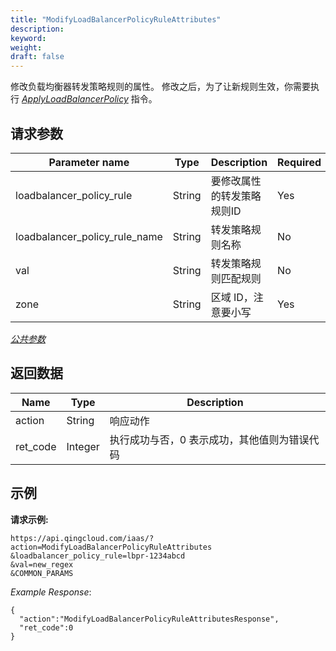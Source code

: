 ```yaml
---
title: "ModifyLoadBalancerPolicyRuleAttributes"
description: 
keyword: 
weight: 
draft: false
---
```




修改负载均衡器转发策略规则的属性。 修改之后，为了让新规则生效，你需要执行 [_ApplyLoadBalancerPolicy_](../apply_loadbalancer_policy/) 指令。

## 请求参数

| Parameter name | Type | Description | Required |
| --- | --- | --- | --- |
| loadbalancer_policy_rule | String | 要修改属性的转发策略规则ID | Yes |
| loadbalancer_policy_rule_name | String | 转发策略规则名称 | No |
| val | String | 转发策略规则匹配规则 | No |
| zone | String | 区域 ID，注意要小写 | Yes |

[_公共参数_](../../../parameters/)

## 返回数据

| Name | Type | Description |
| --- | --- | --- |
| action | String | 响应动作 |
| ret_code | Integer | 执行成功与否，0 表示成功，其他值则为错误代码 |

## 示例

**请求示例:**

```
https://api.qingcloud.com/iaas/?action=ModifyLoadBalancerPolicyRuleAttributes
&loadbalancer_policy_rule=lbpr-1234abcd
&val=new_regex
&COMMON_PARAMS
```

_Example Response_:

```
{
  "action":"ModifyLoadBalancerPolicyRuleAttributesResponse",
  "ret_code":0
}
```
